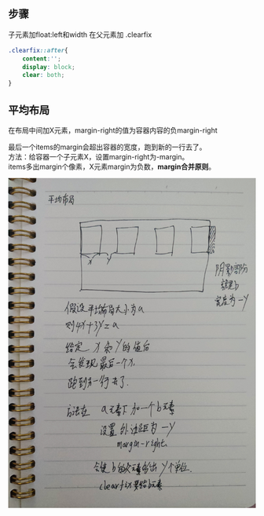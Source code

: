 ## 步骤
子元素加float:left和width
在父元素加 .clearfix
```css
.clearfix::after{
    content:'';
    display: block;
    clear: both;
}
```

## 平均布局
在布局中间加X元素，margin-right的值为容器内容的负margin-right


最后一个items的margin会超出容器的宽度，跑到新的一行去了。  
方法：给容器一个子元素X，设置margin-right为-margin。  
items多出margin个像素，X元素margin为负数，**margin合并原则**。  

![平均布局](img/平均布局时.jpg)